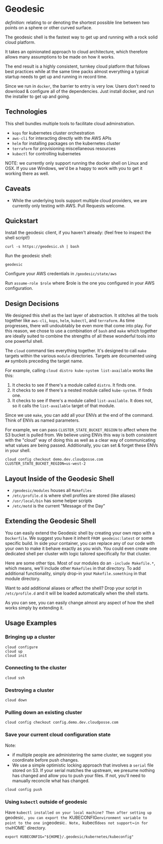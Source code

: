 # Geodesic

*definition:* relating to or denoting the shortest possible line between two points on a sphere or other curved surface.

The geodesic shell is the fastest way to get up and running with a rock solid cloud platform. 

It takes an opinionated approach to cloud architecture, which therefore allows many assumptions to be made on how it works. 

The end result is a highly consistent, turnkey cloud platform that follows best practices while at the same time packs almost everything a typical 
startup needs to get up and running in record time.  

Since we run in `docker`, the barrier to entry is very low. Users don't need to download & configure all of the dependencies. Just install docker, and run the installer to get up and going. 

## Technologies

This shell bundles multiple tools to facilitate cloud adminstration.

* `kops` for kubernetes cluster orchestration
* `aws-cli` for interacting directly with the AWS APIs
* `helm` for installing packages on the kubernetes cluster
* `terraform` for provisioning miscellaneous resources 
* `kubectl` for controlling kubernetes

NOTE: we currently only support running the docker shell on Linux and OSX. If you use Windows, we'd be a happy to work with you to get it working there as well.

## Caveats

* While the underlying tools support multiple cloud providers, we are currently only testing with AWS. Pull Requests welcome.


## Quickstart

Install the geodesic client, if you haven't already: (feel free to inspect the shell script!)
```
curl -s https://geodesic.sh | bash
```

Run the geodesic shell:
```
geodesic
```

Configure your AWS credentials in `/geodesic/state/aws`

Run `assume-role $role` where $role is the one you configured in your AWS configuration.

## Design Decisions

We designed this shell as the last layer of abstraction. It stitches all the tools together like `aws-cli`, `kops`, `helm`, `kubectl`, and `terraform`. As time progresses,
there will undoubtably be even more that come into play. For this reason, we chose to use a combination of `bash` and `make` which together are ideally suited to combine the 
strengths of all these wonderful tools into one powerful shell.

The `cloud` command ties everything together. It's designed to call `make` targets within the various `module` directories. Targets are documented using `##` symbols preceding the target name. 

For example, calling `cloud distro kube-system list-available` works like this:

1. It checks to see if there's a module called `distro`. It finds one.
2. It checks to see if there's a nested module called `kube-system`. If finds one.
3. It checks to see if there's a module called `list-available`. It does not, so it calls the `list-available` target of that module.

Since we use `make`, you can add all your ENVs at the end of the command. Think of ENVs as named parameters. 

For example, we can pass `CLUSTER_STATE_BUCKET_REGION` to affect where the S3 bucket is pulled from. We believe using ENVs this way is both consistent
with the "cloud" way of doing this as well as a clear way of communicating what values are being passed. Additionally, you can set & forget these ENVs in your shell.

```
cloud config checkout demo.dev.cloudposse.com CLUSTER_STATE_BUCKET_REGION=us-west-2
```


## Layout Inside of the Geodesic Shell

* `/geodesic/modules` houses all `Makefiles` 
* `/etc/profile.d` is where shell profiles are stored (like aliases)
* `/usr/local/bin` has some helper scripts
* `/etc/motd` is the current "Message of the Day"

## Extending the Geodesic Shell

You can easily extend the Geodesic shell by creating your own repo with a `Dockerfile`. We suggest you have it inherit `FROM geodeisc:latest` or some specific build.
In side your container, you can replace any of our code with your own to make it behave exactly as you wish. You could even create one dedicated shell per cluster with 
logic tailored specifically for that cluster.

Here are some other tips. Most of our modules do an `-include Makefile.*`, which means, we'll include other `Makefiles` in that directory. To add additional functionality,
simply drop-in your `Makefile.something` in that module directory.

Want to add additional aliases or affect the shell? Drop your script in `/etc/profile.d` and it will be loaded automatically when the shell starts. 

As you can see, you can easily change almost any aspect of how the shell works simply by extending it.

## Usage Examples

### Bringing up a cluster

```
cloud configure
cloud up
cloud init
```

### Connecting to the cluster
```
cloud ssh
```

### Destroying a cluster
```
cloud down
```

### Pulling down an existing cluster
```
cloud config checkout config.demo.dev.cloudposse.com
```

### Save your current cloud configuration state
Note: 
* if multiple people are administering the same cluster, we suggest you coordinate before push changes. 
* We use a simple optimistic locking approach that involves a `serial` file stored on S3. If your serial matches the upstream, we presume nothing has changed and allow you to push your files. If not, you'll need to manually reconcile what has changed.

```
cloud config push
```


### Using `kubectl` outside of geodesic

Have `kubectl installed on your local machine? Then after setting up `geodesic`, you can export the `KUBECONFIG` environment variable to point to the one in `geodesic`. Note, `kubectl` does not support `~` in for the `HOME` directory.
```
export KUBECONFIG="${HOME}/.geodesic/kubernetes/kubeconfig" 
```


